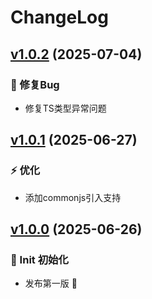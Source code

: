 # ChangeLog

## [v1.0.2](https://github.com/typeofNaN/awesome-emojis/compare/v1.0.1...v1.0.2) (2025-07-04)

### 🐞 修复Bug

* 修复TS类型异常问题

## [v1.0.1](https://github.com/typeofNaN/awesome-emojis/compare/v1.0.0...v1.0.1) (2025-06-27)

### ⚡ 优化

* 添加commonjs引入支持

## [v1.0.0]() (2025-06-26)

### 🎉 Init 初始化

* 发布第一版 🎉
